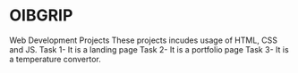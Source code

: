 # OIBGRIP
 Web Development Projects
 These projects incudes usage of HTML, CSS and JS.
 Task 1- It is a landing page
 Task 2- It is a portfolio page
 Task 3- It is a temperature convertor.
